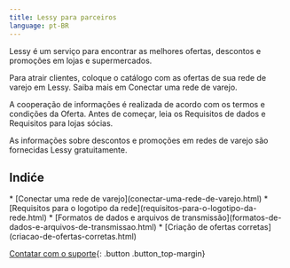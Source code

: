 ```yaml
---
title: Lessy para parceiros
language: pt-BR
---
```


Lessy é um serviço para encontrar as melhores ofertas, descontos e promoções em lojas e supermercados.

Para atrair clientes, coloque o catálogo com as ofertas de sua rede de varejo em Lessy. Saiba mais em Conectar uma rede de varejo.

A cooperação de informações é realizada de acordo com os termos e condições da Oferta. Antes de começar, leia os Requisitos de dados e Requisitos para lojas sócias.

As informações sobre descontos e promoções em redes de varejo são fornecidas Lessy gratuitamente.

## Indiće

<div class="table-of-contents" markdown="1">
* [Conectar uma rede de varejo](conectar-uma-rede-de-varejo.html)
  * [Requisitos para o logotipo da rede](requisitos-para-o-logotipo-da-rede.html)
  * [Formatos de dados e arquivos de transmissão](formatos-de-dados-e-arquivos-de-transmissao.html)
* [Criação de ofertas corretas](criacao-de-ofertas-corretas.html)
</div>

[Contatar com o suporte](suporte.html){: .button .button_top-margin}

